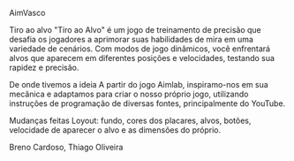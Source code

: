 AimVasco 


Tiro ao alvo 
"Tiro ao Alvo" é um jogo de treinamento de precisão que desafia os jogadores a aprimorar suas habilidades de mira em uma variedade de cenários. Com modos de jogo dinâmicos, você enfrentará alvos que aparecem em diferentes posições e velocidades, testando sua rapidez e precisão.

De onde tivemos a ideia
A partir do jogo Aimlab, inspiramo-nos em sua mecânica e adaptamos para criar o nosso próprio jogo, utilizando instruções de programação de diversas fontes, principalmente do YouTube.

Mudanças feitas
Loyout: fundo, cores dos placares, alvos, botões, velocidade de aparecer o alvo e as dimensões do próprio.

Breno Cardoso, Thiago Oliveira
